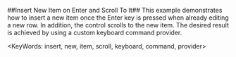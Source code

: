 ##Insert New Item on Enter and Scroll To It##
This example demonstrates how to insert a new item once the Enter key is pressed when already editing a new row. In addition, the control scrolls to the new item. The desired result is achieved by using a custom keyboard command provider.

<KeyWords: insert, new, item, scroll, keyboard, command, provider>
